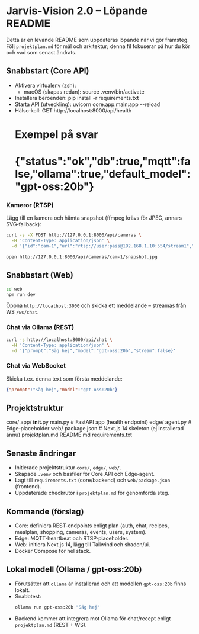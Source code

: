# Jarvis‑Vision 2.0 – Löpande README

Detta är en levande README som uppdateras löpande när vi gör framsteg. Följ `projektplan.md` för mål och arkitektur; denna fil fokuserar på hur du kör och vad som senast ändrats.

## Snabbstart (Core API)

- Aktivera virtualenv (zsh):
  - macOS (skapas redan):
    source .venv/bin/activate
- Installera beroenden:
  pip install -r requirements.txt
- Starta API (utveckling):
  uvicorn core.app.main:app --reload
- Hälso‑koll:
  GET http://localhost:8000/api/health
  # Exempel på svar
  # {"status":"ok","db":true,"mqtt":false,"ollama":true,"default_model":"gpt-oss:20b"}

### Kameror (RTSP)

Lägg till en kamera och hämta snapshot (ffmpeg krävs för JPEG, annars SVG‑fallback):

```bash
curl -s -X POST http://127.0.0.1:8000/api/cameras \
  -H 'Content-Type: application/json' \
  -d '{"id":"cam-1","url":"rtsp://user:pass@192.168.1.10:554/stream1","name":"Hall"}'

open http://127.0.0.1:8000/api/cameras/cam-1/snapshot.jpg
```

## Snabbstart (Web)

```bash
cd web
npm run dev
```

Öppna `http://localhost:3000` och skicka ett meddelande – streamas från WS `/ws/chat`.

### Chat via Ollama (REST)

```bash
curl -s http://localhost:8000/api/chat \
  -H 'Content-Type: application/json' \
  -d '{"prompt":"Säg hej","model":"gpt-oss:20b","stream":false}'
```

### Chat via WebSocket

Skicka t.ex. denna text som första meddelande:

```json
{"prompt":"Säg hej","model":"gpt-oss:20b"}
```

## Projektstruktur

core/
  app/
    __init__.py
    main.py           # FastAPI app (health endpoint)
edge/
  agent.py            # Edge‑placeholder
web/
  package.json        # Next.js 14 skeleton (ej installerad ännu)
projektplan.md
README.md
requirements.txt

## Senaste ändringar

- Initierade projektstruktur `core/`, `edge/`, `web/`.
- Skapade `.venv` och basfiler för Core API och Edge‑agent.
- Lagt till `requirements.txt` (core/backend) och `web/package.json` (frontend).
- Uppdaterade checkrutor i `projektplan.md` för genomförda steg.

## Kommande (förslag)

- Core: definiera REST‑endpoints enligt plan (auth, chat, recipes, mealplan, shopping, cameras, events, users, system).
- Edge: MQTT‑heartbeat och RTSP‑placeholder.
- Web: initiera Next.js 14, lägg till Tailwind och shadcn/ui.
- Docker Compose för hel stack.

## Lokal modell (Ollama / gpt-oss:20b)

- Förutsätter att `ollama` är installerad och att modellen `gpt-oss:20b` finns lokalt.
- Snabbtest:
  ```bash
  ollama run gpt-oss:20b "Säg hej"
  ```
- Backend kommer att integrera mot Ollama för chat/recept enligt `projektplan.md` (REST + WS).
